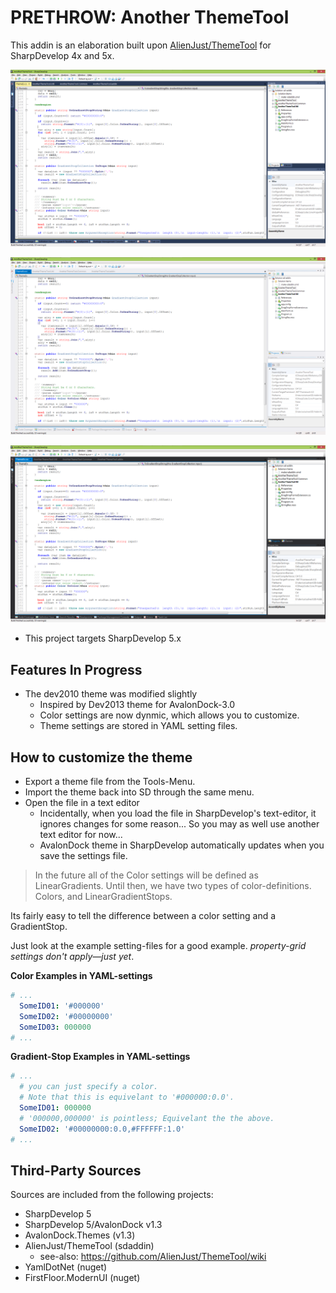 ﻿# PRETHROW: Another ThemeTool

This addin is an elaboration built upon [AlienJust/ThemeTool](https://github.com/AlienJust/ThemeTool) for SharpDevelop 4x and 5x.

![](https://raw.githubusercontent.com/tfwio/sd-ext/0c9d644e1975e4bdc1ecdbdb031c3df0852beed4/SD-Addin/AnotherThemeTool/artifacts/screen-blue.png)

![](https://raw.githubusercontent.com/tfwio/sd-ext/0c9d644e1975e4bdc1ecdbdb031c3df0852beed4/SD-Addin/AnotherThemeTool/artifacts/screen-light.png)

![](https://raw.githubusercontent.com/tfwio/sd-ext/0c9d644e1975e4bdc1ecdbdb031c3df0852beed4/SD-Addin/AnotherThemeTool/artifacts/screen-dark.png)

- This project targets SharpDevelop 5.x

## Features In Progress

- The dev2010 theme was modified slightly
    - Inspired by Dev2013 theme for AvalonDock-3.0
    - Color settings are now dynmic, which allows you to customize.
    - Theme settings are stored in YAML setting files.

## How to customize the theme

- Export a theme file from the Tools-Menu.
- Import the theme back into SD through the same menu.
- Open the file in a text editor
    - Incidentally, when you load the file in SharpDevelop's text-editor, it ignores changes for some reason... So you may as well use another text editor for now...
    - AvalonDock theme in SharpDevelop automatically updates when you save the settings file.

> In the future all of the Color settings will be defined as LinearGradients.  Until then, we have two types of color-definitions.  Colors, and LinearGradientStops.

Its fairly easy to tell the difference between a color setting and a GradientStop.

Just look at the example setting-files for a good example.
*property-grid settings don't apply—just yet*.

**Color Examples in YAML-settings**

```yaml
# ...
  SomeID01: '#000000'
  SomeID02: '#00000000'
  SomeID03: 000000
# ...
```

**Gradient-Stop Examples in YAML-settings**

```yaml
# ...
  # you can just specify a color.
  # Note that this is equivelant to '#000000:0.0'.
  SomeID01: 000000
  # '000000,000000' is pointless; Equivelant the the above.
  SomeID02: '#00000000:0.0,#FFFFFF:1.0'
# ...
```

## Third-Party Sources

Sources are included from the following projects:

- SharpDevelop 5
- SharpDevelop 5/AvalonDock v1.3
- AvalonDock.Themes (v1.3)
- AlienJust/ThemeTool (sdaddin)
    - see-also: https://github.com/AlienJust/ThemeTool/wiki
- YamlDotNet (nuget)
- FirstFloor.ModernUI (nuget)
